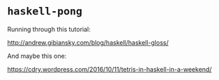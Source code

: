 # `haskell-pong`

Running through this tutorial:

http://andrew.gibiansky.com/blog/haskell/haskell-gloss/

And maybe this one:

https://cdry.wordpress.com/2016/10/11/tetris-in-haskell-in-a-weekend/
